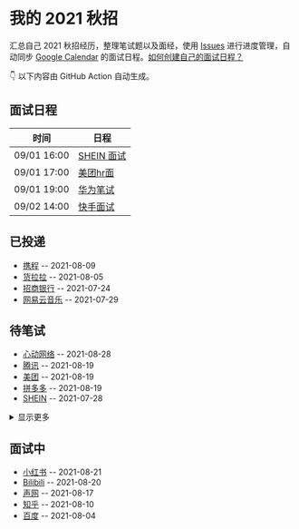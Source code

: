 
# 我的 2021 秋招 

汇总自己 2021 秋招经历，整理笔试题以及面经，使用 [Issues](https://github.com/mayandev/interview-schedule/issues) 进行进度管理，自动同步 [Google Calendar](https://calendar.google.com/) 的面试日程。[如何创建自己的面试日程？](https://github.com/Mayandev/interview-2021/issues/19)


👇 以下内容由 GitHub Action 自动生成。

## 面试日程

| 时间          | 日程                                                                                                                                                                         |
| ----------- | -------------------------------------------------------------------------------------------------------------------------------------------------------------------------- |
| 09/01 16:00 | [SHEIN 面试](https://www.google.com/calendar/event?eid=Y2dwMzRwYjE2MWkzYWJiNGNkaDY0YjlrY2RqNjhiOW82a3AzY2I5bDZkZ2owY2oxNmNwNmFvcjU2ayBjNmtlb2lsYWZ2OTlwMTl2bDdmYWlkdThta0Bn) |
| 09/01 17:00 | [美团hr面](https://www.google.com/calendar/event?eid=YzRwMzBjOW02MG8zZWI5ajc0czMwYjlrNnRoNjRiYjFjY3JqZWI5bTZsajY2cDM1NzBzamdjMW1jbyBjNmtlb2lsYWZ2OTlwMTl2bDdmYWlkdThta0Bn)    |
| 09/01 19:00 | [华为笔试](https://www.google.com/calendar/event?eid=Y2dxbTZjOWk3NWozZ2I5ajcxZ2pnYjlrY2dzamdiYjI2NHMzOGJiMzYwcDZhb2ozNm9ybWNvcjY2ZyBjNmtlb2lsYWZ2OTlwMTl2bDdmYWlkdThta0Bn)     |
| 09/02 14:00 | [快手面试](https://www.google.com/calendar/event?eid=Y29yamljaG1jaGlqOGJiNDY5aTNjYjlrNnRnbTRiOXA2NHJqMGI5a2NnbzNlYzFpNjRwbTJkcjJjbyBjNmtlb2lsYWZ2OTlwMTl2bDdmYWlkdThta0Bn)     |

## 已投递
- [携程](https://github.com/Mayandev/interview-schedule/issues/17) -- 2021-08-09
- [货拉拉](https://github.com/Mayandev/interview-schedule/issues/16) -- 2021-08-05
- [招商银行](https://github.com/Mayandev/interview-schedule/issues/12) -- 2021-07-24
- [网易云音乐](https://github.com/Mayandev/interview-schedule/issues/4) -- 2021-07-29
## 待笔试
- [心动网络](https://github.com/Mayandev/interview-schedule/issues/24) -- 2021-08-28
- [腾讯](https://github.com/Mayandev/interview-schedule/issues/22) -- 2021-08-19
- [美团](https://github.com/Mayandev/interview-schedule/issues/15) -- 2021-08-19
- [拼多多](https://github.com/Mayandev/interview-schedule/issues/9) -- 2021-08-19
- [SHEIN](https://github.com/Mayandev/interview-schedule/issues/8) -- 2021-07-28
<details><summary>显示更多</summary>

- [Zoom](https://github.com/Mayandev/interview-schedule/issues/6) -- 2021-07-23
- [贝壳](https://github.com/Mayandev/interview-schedule/issues/3) -- 2021-08-17
- [360](https://github.com/Mayandev/interview-schedule/issues/1) -- 2021-07-23
</details>

## 面试中
- [小红书](https://github.com/Mayandev/interview-schedule/issues/23) -- 2021-08-21
- [Bilibili](https://github.com/Mayandev/interview-schedule/issues/21) -- 2021-08-20
- [声网](https://github.com/Mayandev/interview-schedule/issues/20) -- 2021-08-17
- [知乎](https://github.com/Mayandev/interview-schedule/issues/18) -- 2021-08-10
- [百度](https://github.com/Mayandev/interview-schedule/issues/10) -- 2021-08-04

